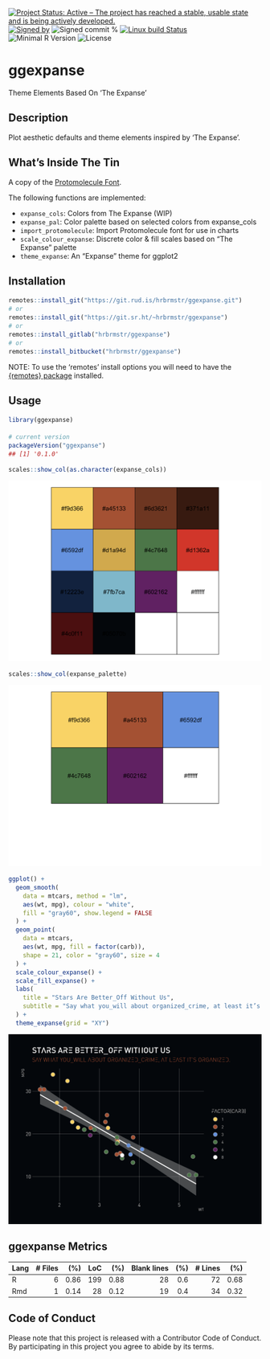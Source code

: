 
[![Project Status: Active – The project has reached a stable, usable
state and is being actively
developed.](https://www.repostatus.org/badges/latest/active.svg)](https://www.repostatus.org/#active)
[![Signed
by](https://img.shields.io/badge/Keybase-Verified-brightgreen.svg)](https://keybase.io/hrbrmstr)
![Signed commit
%](https://img.shields.io/badge/Signed_Commits-100%25-lightgrey.svg)
[![Linux build
Status](https://travis-ci.org/hrbrmstr/ggexpanse.svg?branch=master)](https://travis-ci.org/hrbrmstr/ggexpanse)  
![Minimal R
Version](https://img.shields.io/badge/R%3E%3D-3.2.0-blue.svg)
![License](https://img.shields.io/badge/License-MIT-blue.svg)

# ggexpanse

Theme Elements Based On ‘The Expanse’

## Description

Plot aesthetic defaults and theme elements inspired by ‘The Expanse’.

## What’s Inside The Tin

A copy of the [Protomolecule
Font](https://www.reddit.com/r/TheExpanse/comments/ay322l/protomolecule_font/).

The following functions are implemented:

  - `expanse_cols`: Colors from The Expanse (WIP)
  - `expanse_pal`: Color palette based on selected colors from
    expanse\_cols
  - `import_protomolecule`: Import Protomolecule font for use in charts
  - `scale_colour_expanse`: Discrete color & fill scales based on “The
    Expanse” palette
  - `theme_expanse`: An “Expanse” theme for ggplot2

## Installation

``` r
remotes::install_git("https://git.rud.is/hrbrmstr/ggexpanse.git")
# or
remotes::install_git("https://git.sr.ht/~hrbrmstr/ggexpanse")
# or
remotes::install_gitlab("hrbrmstr/ggexpanse")
# or
remotes::install_bitbucket("hrbrmstr/ggexpanse")
```

NOTE: To use the ‘remotes’ install options you will need to have the
[{remotes} package](https://github.com/r-lib/remotes) installed.

## Usage

``` r
library(ggexpanse)

# current version
packageVersion("ggexpanse")
## [1] '0.1.0'
```

``` r
scales::show_col(as.character(expanse_cols))
```

<img src="man/figures/README-pal1-1.png" width="672" />

``` r
scales::show_col(expanse_palette)
```

<img src="man/figures/README-pal2-1.png" width="672" />

``` r
ggplot() +
  geom_smooth(
    data = mtcars, method = "lm", 
    aes(wt, mpg), colour = "white", 
    fill = "gray60", show.legend = FALSE
  ) +
  geom_point(
    data = mtcars,
    aes(wt, mpg, fill = factor(carb)), 
    shape = 21, color = "gray60", size = 4
  ) +
  scale_colour_expanse() +
  scale_fill_expanse() +
  labs(
    title = "Stars Are Better_Off Without Us",
    subtitle = "Say what you_will about organized_crime, at least it’s organized."
  ) +
  theme_expanse(grid = "XY")
```

<img src="man/figures/README-plotex-1.png" width="768" />

## ggexpanse Metrics

| Lang | \# Files |  (%) | LoC |  (%) | Blank lines | (%) | \# Lines |  (%) |
| :--- | -------: | ---: | --: | ---: | ----------: | --: | -------: | ---: |
| R    |        6 | 0.86 | 199 | 0.88 |          28 | 0.6 |       72 | 0.68 |
| Rmd  |        1 | 0.14 |  28 | 0.12 |          19 | 0.4 |       34 | 0.32 |

## Code of Conduct

Please note that this project is released with a Contributor Code of
Conduct. By participating in this project you agree to abide by its
terms.

